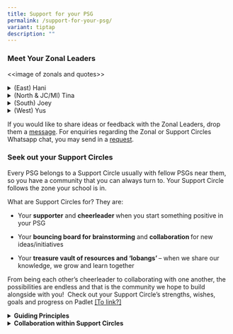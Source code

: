 ```yaml
---
title: Support for your PSG
permalink: /support-for-your-psg/
variant: tiptap
description: ""
---
```

<h3><strong>Meet Your Zonal Leaders</strong></h3>
<p></p>
<p></p>
<p>&lt;&lt;image of zonals and quotes&gt;&gt;</p>
<div data-type="detailGroup" class="isomer-accordion isomer-accordion-white">
<details class="isomer-details">
<summary>(East) Hani</summary>
<div data-type="detailsContent" class="isomer-details-content">
<p>I believe parenting is a journey where we learn from each other, and ideally
every parent should be in a group or a committee where we share our best
practices or what we can do more on. I practised this even before I was
a Zonal Leader, mentoring others wherever I can. Years later, I feel a
sense of pride when I hear people say, "She is my mentor."&nbsp;</p>
<p>&nbsp;</p>
<p>Every one of us would love to leave behind a legacy. I hope my legacy
would be bringing creative minds together. The feeling of togetherness,
brainstorming and sharing ideas and executing them well will forge a strong
PSG community that can effectively partner our schools.</p>
</div>
</details>
<details class="isomer-details">
<summary>(North &amp; JC/MI) Tina</summary>
<div data-type="detailsContent" class="isomer-details-content">
<p>I had the opportunity to serve as Chairperson of my boys' Primary school
PSG when my oldest son was in Primary 2. Helping the school via PSG activities
was a good way for me to contribute, while keeping abreast on life in school
which created good conversation opportunities for me and my sons.</p>
<p>&nbsp;</p>
<p>As a PSG leader, I get to help build a positive culture among the parents,
establishing a good spirit of giving and encouraging positive family bonding.
During my 10 years of service, the PSG and fathers group hosted numerous
father-child bonding activities, parent-child events and promoted a strong
volunteerism culture in the school. I'm grateful for all I've learnt and
how I've grown through these experiences.</p>
<p>&nbsp;</p>
<p>Serving as a Zonal Leader now helps me multiply those learnings&nbsp;to
support younger PSG leaders as they seek to serve their schools to the
best of their abilities.</p>
</div>
</details>
<details class="isomer-details">
<summary>(South) Joey</summary>
<div data-type="detailsContent" class="isomer-details-content">
<p></p>
</div>
</details>
<details class="isomer-details">
<summary>(West) Yus</summary>
<div data-type="detailsContent" class="isomer-details-content">
<p></p>
<p>Initially, I joined PSG to support my first child’s education journey
since mine was so long ago. Working closely with the school helps me bridge
the gap.</p>
<p>&nbsp;</p>
<p>Over time, I realised that my passion for people, extroverted personality
and skills sets as a working mum gave me the opportunity to lead my PSG
into a more structured &amp; sustainable voluntary group.</p>
<p>&nbsp;</p>
<p>As a Zonal Leader, when I think about the PSG community, I think of a
community with a positive mindset, a big heart and a calling to make a
lasting impact for our children's future. The PSG community can definitely
be a POSITIVE Agent of CHANGE to shift parents’ mindsets for the better;
if the Village is Stronger, the child will definitely be Happier, More
Confident, and part of a Kinder Generation.</p>
</div>
</details>
</div>
<p>If you would like to share ideas or feedback with the Zonal Leaders, drop
them a <a href="fourzonalpsgchatgroups@gmail.com" rel="noopener nofollow" target="_blank">message</a>.
For enquiries regarding the Zonal or Support Circles Whatsapp chat, you
may send in a <a href="bit.ly/PSGcontactinfo" rel="noopener nofollow" target="_blank">request</a>.</p>
<p></p>
<h3><strong>Seek out your Support Circles</strong></h3>
<p>Every PSG belongs to a Support Circle usually with fellow PSGs near them,
so you have a community that you can always turn to.​ Your Support Circle
follows the zone your school is in.</p>
<p>What are Support Circles for? They are:</p>
<ul data-tight="true" class="tight">
<li>
<p>Your <strong>supporter</strong> and <strong>cheerleader </strong>when you
start something positive in your PSG</p>
</li>
<li>
<p>Your <strong>bouncing board for brainstorming</strong> and <strong>collaboration </strong>for
new ideas/initiatives</p>
</li>
<li>
<p>Your <strong>treasure vault of resources and ‘lobangs’ </strong>– when
we share our knowledge, we grow and learn together</p>
</li>
</ul>
<p>From being each other’s cheerleader to collaborating with one another,
the possibilities are endless and that is the community we hope to build
alongside with you! &nbsp;Check out your Support Circle’s strengths, wishes,
goals and progress on Padlet <u>[To link?]</u>
</p>
<div data-type="detailGroup" class="isomer-accordion isomer-accordion-white">
<details class="isomer-details">
<summary><strong>Guiding Principles</strong>
</summary>
<div data-type="detailsContent" class="isomer-details-content">
<p></p>
<p><u>#1 Composition of Support Circles</u>
</p>
<p><strong>1.&nbsp;&nbsp;&nbsp;&nbsp;&nbsp; Who is part of the Support Circle?</strong>
</p>
<ul data-tight="true" class="tight">
<li>
<p>Each school can nominate up to 4 key representatives who can ideally stay
within the Support Circle for the whole academic year as the contact point
for Support Circle related programmes. For example, this could look like
1 PSG Chairperson, 1 Vice-Chairperson and 2 EXCO members.</p>
</li>
<li>
<p>For PSG representatives who are part of the Support Circle, do keep the
rest of your PSG EXCO updated on Support Circle happenings and share your
learning from meetings with them.</p>
</li>
<li>
<p>In this way, you can identify another PSG rep to take-over from you in
the subsequent year(s), if required.</p>
</li>
</ul>
<p><strong>2.&nbsp;&nbsp;&nbsp;&nbsp;&nbsp; Is there any ‘leader/EXCO’ of a Support Circle?</strong>
</p>
<p>·&nbsp;&nbsp;&nbsp;&nbsp;&nbsp;&nbsp;&nbsp; There is no official leader,
everyone has a part to play to keep the Support Circle going. The Support
Circle functions primarily as a community of PSGs.</p>
<p></p>
<p><u>#2 Communication among Support Circle members</u>
</p>
<ul data-tight="true" class="tight">
<li>
<p>In terms of communications among Support Circle members, some of you may
already be part of a Support Circle’s WhatsApp chat group.</p>
</li>
<li>
<p>Within the chat group, we encourage the chat group to be kept to members
of the Support Circle only. Gentle reminder to be respectful on the group
chat and keep the discussion to topics that will be useful to PSGs, parents
and our children.</p>
<p></p>
</li>
</ul>
<p><u>#3 Working Together as a Support Circle</u>
</p>
<ul data-tight="true" class="tight">
<li>
<p>When collaborating with other schools in your Support Circle, ensure that
your respective schools’ partnership staff and school leaders are aware
of your collaborations.</p>
</li>
<li>
<p>Even if just 2 schools within the Support Circle are collaborating, you
can go ahead! You can let your other Support Circle friends know (through
your WhatsApp channel) so that they can offer their support and encouragement.</p>
</li>
<li>
<p>Besides staying connected via the group chat, we encourage the Support
Circle to try and meet at least once or twice a year to connect with each
other. Afterall, what better way to bond than over kopi, a meal or activities.</p>
</li>
</ul>
<p></p>
<p><u>#4 Financial Support for SC activities</u>
</p>
<ul data-tight="true" class="tight">
<li>
<p>Since 2017, the PSG Fund has been provided for under the School Operating
Fund (SOF) Block Grant. PSGs are encouraged to discuss their plans for
their PSGs and/or Support Circle with the School Partnership Staff, sharing
their plans and exploring potential partnerships with other PSGs. Through
such discussions, PSGs can seek school's support for such initiatives,
subject to resource availability.</p>
</li>
</ul>
</div>
</details>
<details class="isomer-details">
<summary><strong>Collaboration within Support Circles</strong>
</summary>
<div data-type="detailsContent" class="isomer-details-content">
<p></p>
<p>Here are some examples of how some PSGs have collaborated:</p>
<p></p>
<p><em><u>Share examples with photographs: Jasper (Jurong Pioneer Junior College) and Cheryl (Catholic High School (Primary))</u></em>
</p>
<p><em><u>Keep a lookout for other examples after the 20/27 July sessions</u></em>
</p>
</div>
</details>
</div>
<p></p>
<p></p>
<p></p>
<p></p>
<p></p>
<p></p>
<p></p>
<p></p>
<p></p>